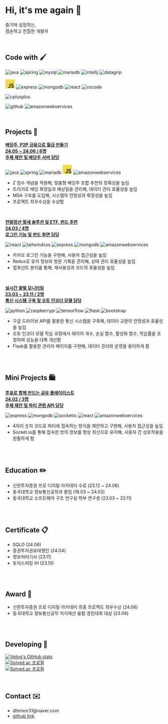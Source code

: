<h1> Hi, it's me again 👋 </h1>
<div>
  <p>
    즐기며 성장하는, <br/>
    겸손하고 친절한 개발자
  </p>
</div>
<br/>


<h2> Code with 🖌️ </h2>

<div>
  <p>
    <img src="https://cdn.jsdelivr.net/gh/devicons/devicon@latest/icons/java/java-original.svg" alt="java" width="30"/>
    <img src="https://cdn.jsdelivr.net/gh/devicons/devicon@latest/icons/spring/spring-original.svg" alt="spring" width="30"/>
    <img src="https://cdn.jsdelivr.net/gh/devicons/devicon@latest/icons/mysql/mysql-original.svg" alt="mysql" width="30"/>
    <img src="https://cdn.jsdelivr.net/gh/devicons/devicon@latest/icons/mariadb/mariadb-original.svg" alt="mariadb" width="30"/>
    <img src="https://cdn.jsdelivr.net/gh/devicons/devicon@latest/icons/intellij/intellij-original.svg" alt="intellij" width="30"/>
    <img src="https://cdn.jsdelivr.net/gh/devicons/devicon@latest/icons/datagrip/datagrip-original.svg" alt="datagrip" width="30"/>
  </p>
  <p>
    <img src="https://raw.githubusercontent.com/devicons/devicon/master/icons/javascript/javascript-original.svg" alt="javascript" width="30"/>
    <img src="https://cdn.jsdelivr.net/gh/devicons/devicon@latest/icons/express/express-original.svg" alt="express" width="30"/>
    <img src="https://cdn.jsdelivr.net/gh/devicons/devicon@latest/icons/mongodb/mongodb-original.svg" alt="mongodb" width="30"/>
    <img src="https://cdn.jsdelivr.net/gh/devicons/devicon@latest/icons/react/react-original.svg" alt="react" width="30"/>
    <img src="https://cdn.jsdelivr.net/gh/devicons/devicon@latest/icons/vscode/vscode-original.svg" alt="vscode" width="30"/>
  </p>
  <p>
    <img src="https://cdn.jsdelivr.net/gh/devicons/devicon@latest/icons/cplusplus/cplusplus-original.svg" alt="cplusplus" width="30"/>
  </p>
  <p>
    <img src="https://cdn.jsdelivr.net/gh/devicons/devicon@latest/icons/github/github-original.svg" alt="github" width="30"/>
    <img src="https://cdn.jsdelivr.net/gh/devicons/devicon@latest/icons/amazonwebservices/amazonwebservices-original-wordmark.svg" alt="amazonwebservices" width="30"/>
  </p>
</div>
<br/>


<h2> Projects 🎁 </h2>

<div>
  <p><a href="https://github.com/PDA-Dontouch"><strong>
    배당주, P2P 금융으로 월급 만들기<br/>
    24.05 ~ 24.06 / 6명<br/>
    주제 제안 및 배당주 서버 담당
  </strong></a></p>
  <p>
    <img src="https://cdn.jsdelivr.net/gh/devicons/devicon@latest/icons/java/java-original.svg" alt="java" width="30"/>
    <img src="https://cdn.jsdelivr.net/gh/devicons/devicon@latest/icons/spring/spring-original.svg" alt="spring" width="30"/>
    <img src="https://cdn.jsdelivr.net/gh/devicons/devicon@latest/icons/mariadb/mariadb-original.svg" alt="mariadb" width="30"/>
    <img src="https://raw.githubusercontent.com/devicons/devicon/master/icons/javascript/javascript-original.svg" alt="javascript" width="30"/>
    <img src="https://cdn.jsdelivr.net/gh/devicons/devicon@latest/icons/amazonwebservices/amazonwebservices-original-wordmark.svg" alt="amazonwebservices" width="30"/>
  </p>
  <ul>
    <li>Z 점수 개념을 적용해, 맞춤형 배당주 조합 추천의 정확성을 높임 </li>
    <li>트리거로 배당 확정일과 예상일을 관리해, 데이터 관리 효율성을 높임</li>
    <li>MSA 구조를 도입해, 시스템의 안정성과 확장성을 높임</li>
    <li>프로젝트 최우수상을 수상함</li>
  </ul>
</div>
<br/>
<div>
  <p><a href="https://github.com/13th-month-lucky"><strong>
    연말정산 절세 솔루션 및 ETF, 펀드 추천<br/>
    24.03 / 4명<br/>
    로그인 기능 및 펀드 화면 담당
  </strong></a></p>
  <p>
    <img src="https://cdn.jsdelivr.net/gh/devicons/devicon@latest/icons/react/react-original.svg" alt="react" width="30"/>
    <img src="https://cdn.jsdelivr.net/gh/devicons/devicon@latest/icons/tailwindcss/tailwindcss-original.svg" alt="tailwindcss" width="30"/>
    <img src="https://cdn.jsdelivr.net/gh/devicons/devicon@latest/icons/express/express-original.svg" alt="express" width="30"/>
    <img src="https://cdn.jsdelivr.net/gh/devicons/devicon@latest/icons/mongodb/mongodb-original.svg" alt="mongodb" width="30"/>
    <img src="https://cdn.jsdelivr.net/gh/devicons/devicon@latest/icons/amazonwebservices/amazonwebservices-original-wordmark.svg" alt="amazonwebservices" width="30"/>
  </p>
  <ul>
    <li>카카오 로그인 기능을 구현해, 사용자 접근성을 높임</li>
    <li>Redux로 유저 정보와 방문 기록을 관리해, 상태 관리 효율성을 높임</li>
    <li>컴포넌트 분리를 통해, 재사용성과 코드의 효율성을 높임</li>
  </ul>
</div>
<br/>
<div>
  <p><a href="https://github.com/seungtoctoc/monitoring-bee"><strong>
    실시간 꿀벌 모니터링<br/>
    23.03 ~ 23.11 / 2명<br/>
    통신 시스템 구축 및 오토 인코더 모델 담당
  </strong></a></p>
  <p>
    <img src="https://cdn.jsdelivr.net/gh/devicons/devicon@latest/icons/python/python-original.svg" alt="python" width="30"/>
    <img src="https://cdn.jsdelivr.net/gh/devicons/devicon@latest/icons/raspberrypi/raspberrypi-original.svg"
    alt="raspberrypi" width="30"/>
    <img src="https://cdn.jsdelivr.net/gh/devicons/devicon@latest/icons/tensorflow/tensorflow-original.svg"
    alt="tensorflow" width="30"/>
    <img src="https://cdn.jsdelivr.net/gh/devicons/devicon@latest/icons/flask/flask-original.svg"
    alt="flask" width="30"/>
    <img src="https://cdn.jsdelivr.net/gh/devicons/devicon@latest/icons/bootstrap/bootstrap-original.svg" alt="bootstrap" width="30"/>
  </p>
  <ul>
    <li>구글 드라이브 API를 활용한 통신 시스템을 구축해, 데이터 교환의 안정성과 효율성을 높임</li>
    <li>오토 인코더 모델 학습 과정에서 레이어 개수, 손실 함수, 활성화 함수, 학습률을 조정하며 성능을 대폭 개선함</li>
    <li>Flask를 활용한 관리자 페이지를 구현해, 데이터 관리와 운영을 용이하게 함</li>
  </ul>
</div>
<br/><br/>


<h2> Mini Projects 🛍️ </h2>

<div>
  <p><a href="https://github.com/pick-playlist"><strong>
    투표로 함께 만드는 공유 플레이리스트<br/>
    24.02 / 3명<br/>
    주제 제안 및 파티 관련 API 담당
  </strong></a></p>
  <p>
    <img src="https://cdn.jsdelivr.net/gh/devicons/devicon@latest/icons/express/express-original.svg" alt="express" width="30"/>
    <img src="https://cdn.jsdelivr.net/gh/devicons/devicon@latest/icons/mongodb/mongodb-original.svg" alt="mongodb" width="30"/>
    <img src="https://cdn.jsdelivr.net/gh/devicons/devicon@latest/icons/socketio/socketio-original.svg" alt="socketio" width="30"/>
    <img src="https://cdn.jsdelivr.net/gh/devicons/devicon@latest/icons/react/react-original.svg" alt="react" width="30"/>
    <img src="https://cdn.jsdelivr.net/gh/devicons/devicon@latest/icons/amazonwebservices/amazonwebservices-original-wordmark.svg" alt="amazonwebservices" width="30"/>
  </p>
  <ul>
    <li>4자리 숫자 코드로 파티에 접속하는 방식을 제안하고 구현해, 사용자 접근성을 높임</li>
    <li>Socket.io를 통해 접속한 방의 정보를 항상 최신으로 유지해, 사용자 간 상호작용을 원활하게 함</li>
  </ul>
</div>
<br/><br/>


<h2> Education ✏️ </h2>

<ul>
  <li>신한투자증권 프로 디지털 아카데미 수료 (23.12 ~ 24.06)</li>
  <li>동국대학교 정보통신공학과 졸업 (18.03 ~ 24.02)</li>
  <li>동국대학교 소프트웨어 구조 연구실 학부 연구생 (23.03 ~ 23.11)</li>
</ul>
<br/><br/>


<h2> Certificate 📋 </h2>

<ul>
  <li>SQLD (24.06)</li>
  <li>증권투자권유대행인 (24.04)</li>
  <li>정보처리기사 (23.11)</li>
  <li>토익스피킹 IH (23.10)</li>
</ul>
<br/><br/>


<h2> Award 🎉 </h2>

<ul>
  <li>신한투자증권 프로 디지털 아카데미 최종 프로젝트 최우수상 (24.06)</li>
  <li>동국대학교 정보통신공학 지식재산 융합 경진대회 대상 (23.06)</li>
</ul>
<br/><br/>


<h2> Developing 🤔 </h2>

[![Velog's GitHub stats](https://velog-readme-stats.vercel.app/api/badge?name=seungtoctoc)](https://velog.io/@seungtoctoc/posts)<br/>
[![Solved.ac
프로필](http://mazassumnida.wtf/api/mini/generate_badge?boj=dltmxor31)](https://solved.ac/dltmxor31)<br/>
[![Solved.ac
프로필](http://mazassumnida.wtf/api/mini/generate_badge?boj=seungtoctoc)](https://solved.ac/seungtoctoc)
<br/><br/><br/>

<h2> Contact ✉️ </h2>

<ul>
  <li>dltmxor31@naver.com</li>
  <li><a href="https://github.com/seungtoctoc">github link</a></li>
</ul>
<br/><br/>
